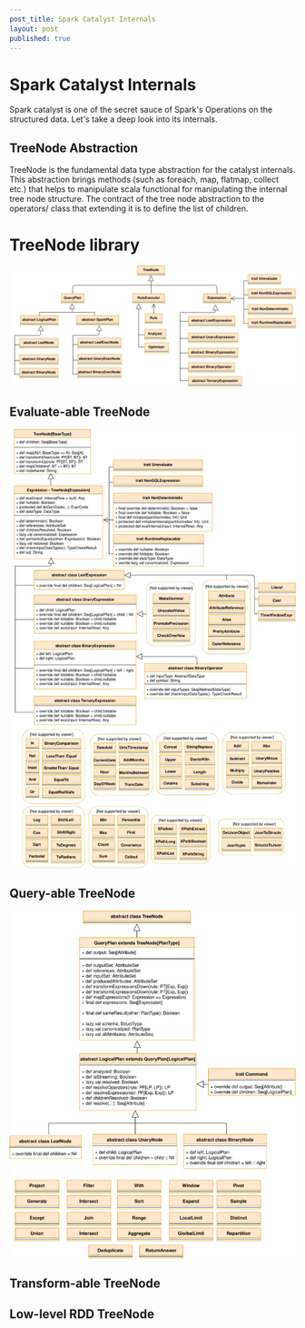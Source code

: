```yaml
---
post_title: Spark Catalyst Internals
layout: post
published: true
---
```

# Spark Catalyst Internals
Spark catalyst is one of the secret sauce of Spark's Operations on the structured data. Let's take
a deep look into its internals.


## TreeNode Abstraction
TreeNode is the fundamental data type  abstraction for the catalyst internals. This abstraction brings 
methods (such as foreach, map, flatmap, collect etc.) that helps to manipulate  scala functional for 
manipulating the internal tree node structure. The contract of the tree node abstraction to the operators/
class that extending it is to define the list of children.

# TreeNode library
![replace_except_with_not_filter_case-1](images/spark-catalyst-internals/Catalyst-TreeNode-Abstraction.svg)

## Evaluate-able TreeNode

![replace_except_with_not_filter_case-1](images/spark-catalyst-internals/Catalyst-TreeNode-Expression.svg)

## Query-able TreeNode
![replace_except_with_not_filter_case-1](images/spark-catalyst-internals/Catalyst-TreeNode-LogicalPlan.svg)


## Transform-able TreeNode


## Low-level RDD TreeNode


